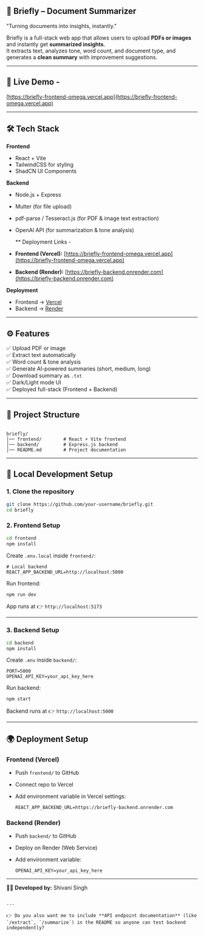 ## 📄 Briefly – Document Summarizer

"Turning documents into insights, instantly."

Briefly is a full-stack web app that allows users to upload **PDFs or images** and instantly get **summarized insights**.  
It extracts text, analyzes tone, word count, and document type, and generates a **clean summary** with improvement suggestions.

---

## 🚀 Live Demo -
[https://briefly-frontend-omega.vercel.app](https://briefly-frontend-omega.vercel.app)  

---

## 🛠 Tech Stack

**Frontend**
- React + Vite  
- TailwindCSS for styling  
- ShadCN UI Components  

**Backend**
- Node.js + Express  
- Multer (for file upload)  
- pdf-parse / Tesseract.js (for PDF & image text extraction)  
- OpenAI API (for summarization & tone analysis)

  ** Deployment Links -
- **Frontend (Vercel):** [https://briefly-frontend-omega.vercel.app](https://briefly-frontend-omega.vercel.app)  
- **Backend (Render):** [https://briefly-backend.onrender.com](https://briefly-backend.onrender.com)


**Deployment**
- Frontend → [Vercel](https://vercel.com/)  
- Backend → [Render](https://render.com/)  

---

## ⚙️ Features
✅ Upload PDF or image  
✅ Extract text automatically  
✅ Word count & tone analysis  
✅ Generate AI-powered summaries (short, medium, long)  
✅ Download summary as `.txt`  
✅ Dark/Light mode UI  
✅ Deployed full-stack (Frontend + Backend)  

---

## 📂 Project Structure
```

briefly/
│── frontend/        # React + Vite frontend
│── backend/         # Express.js backend
│── README.md        # Project documentation

````

---

## 🔧 Local Development Setup

### 1. Clone the repository
```bash
git clone https://github.com/your-username/briefly.git
cd briefly
````

### 2. Frontend Setup

```bash
cd frontend
npm install
```

Create `.env.local` inside `frontend/`:

```env
# Local backend
REACT_APP_BACKEND_URL=http://localhost:5000
```

Run frontend:

```bash
npm run dev
```

App runs at 👉 `http://localhost:5173`

---

### 3. Backend Setup

```bash
cd backend
npm install
```

Create `.env` inside `backend/`:

```env
PORT=5000
OPENAI_API_KEY=your_api_key_here
```

Run backend:

```bash
npm start
```

Backend runs at 👉 `http://localhost:5000`

---

## 🌍 Deployment Setup

### Frontend (Vercel)

* Push `frontend/` to GitHub
* Connect repo to Vercel
* Add environment variable in Vercel settings:

  ```
  REACT_APP_BACKEND_URL=https://briefly-backend.onrender.com
  ```

### Backend (Render)

* Push `backend/` to GitHub
* Deploy on Render (Web Service)
* Add environment variable:

  ```
  OPENAI_API_KEY=your_api_key_here
  ```

---

👩‍💻 **Developed by:** Shivani Singh

```

---

👉 Do you also want me to include **API endpoint documentation** (like `/extract`, `/summarize`) in the README so anyone can test backend independently?
```
